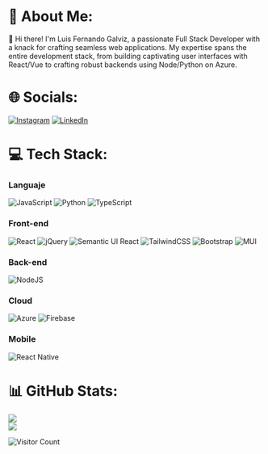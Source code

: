 # 💫 About Me:
👋 Hi there! I'm Luis Fernando Galviz, a passionate Full Stack Developer with a knack for crafting seamless web applications. My expertise spans the entire development stack, from building captivating user interfaces with React/Vue to crafting robust backends using Node/Python on Azure.


# 🌐 Socials:
[![Instagram](https://img.shields.io/badge/Instagram-%23E4405F.svg?logo=Instagram&logoColor=white)](https://instagram.com/lfgalviz) [![LinkedIn](https://img.shields.io/badge/LinkedIn-%230077B5.svg?logo=linkedin&logoColor=white)](https://linkedin.com/in/lfgalviz/) 

# 💻 Tech Stack:
### Languaje 
![JavaScript](https://img.shields.io/badge/javascript-%23323330.svg?style=for-the-badge&logo=javascript&logoColor=%23F7DF1E) ![Python](https://img.shields.io/badge/python-3670A0?style=for-the-badge&logo=python&logoColor=ffdd54) ![TypeScript](https://img.shields.io/badge/typescript-%23007ACC.svg?style=for-the-badge&logo=typescript&logoColor=white)<br/>

### Front-end
![React](https://img.shields.io/badge/react-%2320232a.svg?style=for-the-badge&logo=react&logoColor=%2361DAFB) ![jQuery](https://img.shields.io/badge/jquery-%230769AD.svg?style=for-the-badge&logo=jquery&logoColor=white) ![Semantic UI React](https://img.shields.io/badge/Semantic%20UI%20React-%2335BDB2.svg?style=for-the-badge&logo=SemanticUIReact&logoColor=white) ![TailwindCSS](https://img.shields.io/badge/tailwindcss-%2338B2AC.svg?style=for-the-badge&logo=tailwind-css&logoColor=white) ![Bootstrap](https://img.shields.io/badge/bootstrap-%238511FA.svg?style=for-the-badge&logo=bootstrap&logoColor=white) ![MUI](https://img.shields.io/badge/MUI-%230081CB.svg?style=for-the-badge&logo=mui&logoColor=white) <br/>

### Back-end
![NodeJS](https://img.shields.io/badge/node.js-6DA55F?style=for-the-badge&logo=node.js&logoColor=white)<br/>

### Cloud
![Azure](https://img.shields.io/badge/azure-%230072C6.svg?style=for-the-badge&logo=microsoftazure&logoColor=white) ![Firebase](https://img.shields.io/badge/Firebase-039BE5?style=for-the-badge&logo=Firebase&logoColor=white) <br/>

### Mobile
![React Native](https://img.shields.io/badge/react_native-%2320232a.svg?style=for-the-badge&logo=react&logoColor=%2361DAFB)  <br/>



# 📊 GitHub Stats:
![](https://github-readme-streak-stats.herokuapp.com/?user=LuisGalviz&theme=dark&hide_border=false)<br/>
![](https://github-readme-stats.vercel.app/api/top-langs/?username=LuisGalviz&theme=dark&hide_border=false&include_all_commits=true&count_private=true&layout=compact)

![Visitor Count](https://visitor-badge.glitch.me/badge?page_id=LuisGalviz.LuisGalviz)


